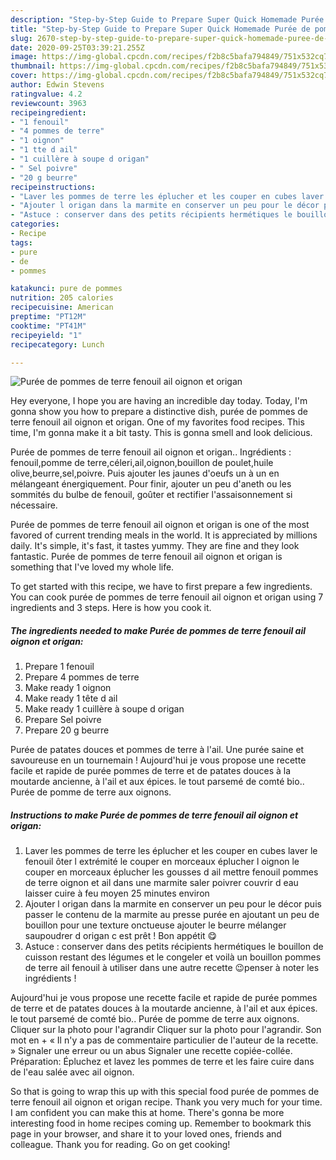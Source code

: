 ```yaml
---
description: "Step-by-Step Guide to Prepare Super Quick Homemade Purée de pommes de terre fenouil ail oignon et origan"
title: "Step-by-Step Guide to Prepare Super Quick Homemade Purée de pommes de terre fenouil ail oignon et origan"
slug: 2670-step-by-step-guide-to-prepare-super-quick-homemade-puree-de-pommes-de-terre-fenouil-ail-oignon-et-origan
date: 2020-09-25T03:39:21.255Z
image: https://img-global.cpcdn.com/recipes/f2b8c5bafa794849/751x532cq70/puree-de-pommes-de-terre-fenouil-ail-oignon-et-origan-photo-principale-de-la-recette.jpg
thumbnail: https://img-global.cpcdn.com/recipes/f2b8c5bafa794849/751x532cq70/puree-de-pommes-de-terre-fenouil-ail-oignon-et-origan-photo-principale-de-la-recette.jpg
cover: https://img-global.cpcdn.com/recipes/f2b8c5bafa794849/751x532cq70/puree-de-pommes-de-terre-fenouil-ail-oignon-et-origan-photo-principale-de-la-recette.jpg
author: Edwin Stevens
ratingvalue: 4.2
reviewcount: 3963
recipeingredient:
- "1 fenouil"
- "4 pommes de terre"
- "1 oignon"
- "1 tte d ail"
- "1 cuillère à soupe d origan"
- " Sel poivre"
- "20 g beurre"
recipeinstructions:
- "Laver les pommes de terre les éplucher et les couper en cubes laver le fenouil ôter l extrémité le couper en morceaux éplucher l oignon le couper en morceaux éplucher les gousses d ail mettre fenouil pommes de terre oignon et ail dans une marmite saler poivrer couvrir d eau laisser cuire à feu moyen 25 minutes environ"
- "Ajouter l origan dans la marmite en conserver un peu pour le décor puis passer le contenu de la marmite au presse purée en ajoutant un peu de bouillon pour une texture onctueuse ajouter le beurre mélanger saupoudrer d origan c est prêt ! Bon appétit 😋"
- "Astuce : conserver dans des petits récipients hermétiques le bouillon de cuisson restant des légumes et le congeler et voilà un bouillon pommes de terre ail fenouil à utiliser dans une autre recette 😉penser à noter les ingrédients !"
categories:
- Recipe
tags:
- pure
- de
- pommes

katakunci: pure de pommes 
nutrition: 205 calories
recipecuisine: American
preptime: "PT12M"
cooktime: "PT41M"
recipeyield: "1"
recipecategory: Lunch

---
```



![Purée de pommes de terre fenouil ail oignon et origan](https://img-global.cpcdn.com/recipes/f2b8c5bafa794849/751x532cq70/puree-de-pommes-de-terre-fenouil-ail-oignon-et-origan-photo-principale-de-la-recette.jpg)

Hey everyone, I hope you are having an incredible day today. Today, I'm gonna show you how to prepare a distinctive dish, purée de pommes de terre fenouil ail oignon et origan. One of my favorites food recipes. This time, I'm gonna make it a bit tasty. This is gonna smell and look delicious.

Purée de pommes de terre fenouil ail oignon et origan.. Ingrédients : fenouil,pomme de terre,céleri,ail,oignon,bouillon de poulet,huile olive,beurre,sel,poivre. Puis ajouter les jaunes d&#39;oeufs un à un en mélangeant énergiquement. Pour finir, ajouter un peu d&#39;aneth ou les sommités du bulbe de fenouil, goûter et rectifier l&#39;assaisonnement si nécessaire.

Purée de pommes de terre fenouil ail oignon et origan is one of the most favored of current trending meals in the world. It is appreciated by millions daily. It's simple, it's fast, it tastes yummy. They are fine and they look fantastic. Purée de pommes de terre fenouil ail oignon et origan is something that I've loved my whole life.


To get started with this recipe, we have to first prepare a few ingredients. You can cook purée de pommes de terre fenouil ail oignon et origan using 7 ingredients and 3 steps. Here is how you cook it.

<!--inarticleads1-->

##### The ingredients needed to make Purée de pommes de terre fenouil ail oignon et origan:

1. Prepare 1 fenouil
1. Prepare 4 pommes de terre
1. Make ready 1 oignon
1. Make ready 1 tête d ail
1. Make ready 1 cuillère à soupe d origan
1. Prepare  Sel poivre
1. Prepare 20 g beurre


Purée de patates douces et pommes de terre à l&#39;ail. Une purée saine et savoureuse en un tournemain ! Aujourd&#39;hui je vous propose une recette facile et rapide de purée pommes de terre et de patates douces à la moutarde ancienne, à l&#39;ail et aux épices. le tout parsemé de comté bio.. Purée de pomme de terre aux oignons. 

<!--inarticleads2-->

##### Instructions to make Purée de pommes de terre fenouil ail oignon et origan:

1. Laver les pommes de terre les éplucher et les couper en cubes laver le fenouil ôter l extrémité le couper en morceaux éplucher l oignon le couper en morceaux éplucher les gousses d ail mettre fenouil pommes de terre oignon et ail dans une marmite saler poivrer couvrir d eau laisser cuire à feu moyen 25 minutes environ
1. Ajouter l origan dans la marmite en conserver un peu pour le décor puis passer le contenu de la marmite au presse purée en ajoutant un peu de bouillon pour une texture onctueuse ajouter le beurre mélanger saupoudrer d origan c est prêt ! Bon appétit 😋
1. Astuce : conserver dans des petits récipients hermétiques le bouillon de cuisson restant des légumes et le congeler et voilà un bouillon pommes de terre ail fenouil à utiliser dans une autre recette 😉penser à noter les ingrédients !


Aujourd&#39;hui je vous propose une recette facile et rapide de purée pommes de terre et de patates douces à la moutarde ancienne, à l&#39;ail et aux épices. le tout parsemé de comté bio.. Purée de pomme de terre aux oignons. Cliquer sur la photo pour l&#39;agrandir Cliquer sur la photo pour l&#39;agrandir. Son mot en + « Il n&#39;y a pas de commentaire particulier de l&#39;auteur de la recette. » Signaler une erreur ou un abus Signaler une recette copiée-collée. Préparation: Épluchez et lavez les pommes de terre et les faire cuire dans de l&#39;eau salée avec ail oignon. 

So that is going to wrap this up with this special food purée de pommes de terre fenouil ail oignon et origan recipe. Thank you very much for your time. I am confident you can make this at home. There's gonna be more interesting food in home recipes coming up. Remember to bookmark this page in your browser, and share it to your loved ones, friends and colleague. Thank you for reading. Go on get cooking!
